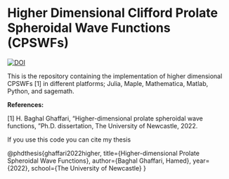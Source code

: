 

#  Higher Dimensional Clifford Prolate Spheroidal Wave Functions (CPSWFs)
[![DOI](https://zenodo.org/badge/DOI/10.5281/zenodo.14874942.svg)](https://doi.org/10.5281/zenodo.14874942)

This is the repository containing the implementation of higher dimensional CPSWFs [1] in different platforms; Julia, Maple, Mathematica, Matlab, Python, and sagemath.

**References:**

[1] H. Baghal Ghaffari, “Higher-dimensional prolate spheroidal wave functions, ”Ph.D. dissertation, The University of Newcastle, 2022.

If you use this code you can cite my thesis

@phdthesis{ghaffari2022higher,
	title={Higher-dimensional Prolate Spheroidal Wave Functions},
	author={Baghal Ghaffari, Hamed},
	year={2022},
	school={The University of Newcastle}
}
